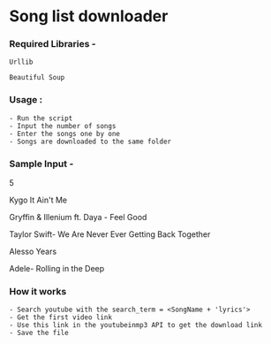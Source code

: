# Song list downloader

### Required Libraries - 
	
	Urllib
	
	Beautiful Soup

### Usage :
	- Run the script
	- Input the number of songs
	- Enter the songs one by one
	- Songs are downloaded to the same folder

### Sample Input - 

5

Kygo It Ain't Me 

Gryffin & Illenium ft. Daya - Feel Good

Taylor Swift- We Are Never Ever Getting Back Together

Alesso Years

Adele- Rolling in the Deep

### How it works
	- Search youtube with the search_term = <SongName + 'lyrics'>
	- Get the first video link
	- Use this link in the youtubeinmp3 API to get the download link
	- Save the file
